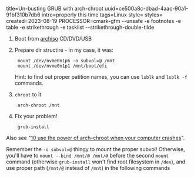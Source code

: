 title=Un-busting GRUB with arch-chroot
uuid=ce500a8c-dbad-4aac-90a1-91bf310b7db6
intro=properly this time
tags=Linux
style=
styles=
created=2023-08-19
PROCESSOR=cmark-gfm --unsafe -e footnotes -e table -e strikethrough -e tasklist --strikethrough-double-tilde

1. Boot from [archiso][a] CD/DVD/USB

2. Prepare dir structire - in my case, it was:

		mount /dev/nvme0n1p6 -o subvol=@ /mnt
		mount /dev/nvme0n1p1 /mnt/boot/efi
	
	Hint: to find out proper patition names, you can use `lsblk` and `lsblk -f` commands.

3. `chroot` to it

		arch-chroot /mnt

4. Fix your problem!

		grub-install

Also see "[10 use the power of arch-chroot when your computer crashes][x]".

Remember the `-o subvol=@` thingy to mount the proper subvol!
Otherwise, you'll have to `mount --bind /mnt/@ /mnt/@` before the second `mount` command
(otherwise `grub-install` won't find root filesystem in `/dev`),
and use proper path (`/mnt/@` instead of `/mnt`) in the following commands

[a]: https://archlinux.org/download/
[x]: https://www.arcolinuxd.com/10-use-the-power-of-arch-chroot-when-your-computer-crashes/
